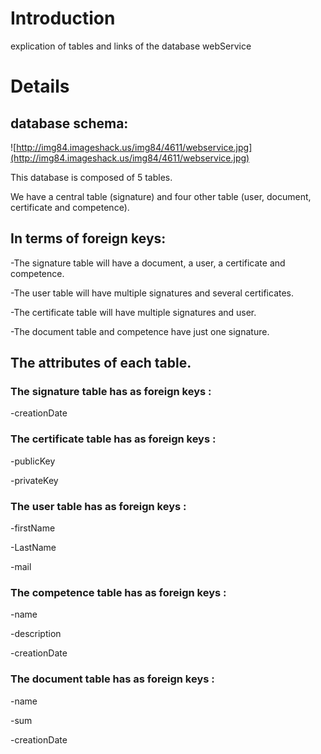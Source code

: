 # Introduction #

explication of tables and links of the database webService

# Details #

## database schema: ##

![http://img84.imageshack.us/img84/4611/webservice.jpg](http://img84.imageshack.us/img84/4611/webservice.jpg)

This database is composed of 5 tables.

We have a central table (signature) and four other table (user, document, certificate and competence).

## In terms of foreign keys: ##

-The signature table will have a document, a user, a certificate and competence.

-The user table will have multiple signatures and several certificates.

-The certificate table will have multiple signatures and  user.

-The document table and competence have just one signature.

## The attributes of each table. ##

### The signature table has as foreign keys : ###
-creationDate

### The certificate table has as foreign keys : ###
-publicKey

-privateKey

### The user table has as foreign keys : ###
-firstName

-LastName

-mail

### The competence table has as foreign keys : ###
-name

-description

-creationDate

### The document table has as foreign keys : ###
-name

-sum

-creationDate